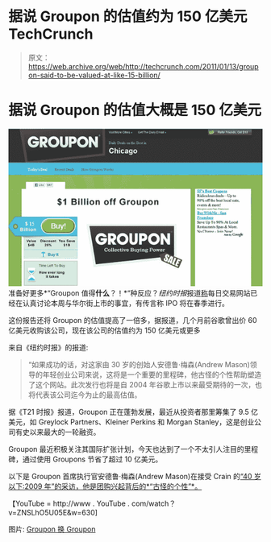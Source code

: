 # 据说 Groupon 的估值约为 150 亿美元 TechCrunch

> 原文：<https://web.archive.org/web/http://techcrunch.com/2011/01/13/groupon-said-to-be-valued-at-like-15-billion/>

# 据说 Groupon 的估值大概是 150 亿美元

![](img/32ae1933bcb7644b4a1b18a7780e8703.png)准备好更多*“Groupon 值得**什么**？！*“种反应？*纽约时报*报道[称](https://web.archive.org/web/20230202230814/http://dealbook.nytimes.com/2011/01/13/groupon-readies-for-an-i-p-o/)每日交易网站已经在认真讨论本周与华尔街上市的事宜，有传言称 IPO 将在春季进行。

这份报告还将 Groupon 的估值提高了一倍多，据报道，几个月前谷歌曾出价 60 亿美元收购该公司，现在该公司的估值约为 150 亿美元或更多

来自《纽约时报》的报道:

> “如果成功的话，对这家由 30 岁的创始人安德鲁·梅森(Andrew Mason)领导的年轻创业公司来说，这将是一个重要的里程碑，他古怪的个性帮助塑造了这个网站。此次发行也将是自 2004 年谷歌上市以来最受期待的一次，也将代表该公司迄今为止的最高估值。

据《T21 时报》报道，Groupon 正在蓬勃发展，最近从投资者那里筹集了 9.5 亿美元，如 Greylock Partners、Kleiner Perkins 和 Morgan Stanley，这是创业公司有史以来最大的一轮融资。

Groupon 最近积极关注其国际扩张计划，今天也达到了一个不太引人注目的里程碑，通过使用 Groupons 节省了超过 10 亿美元。

以下是 Groupon 首席执行官安德鲁·梅森(Andrew Mason)在接受 Crain 的[“40 岁以下:2009 年”的采访，他是团购兴起背后的*“古怪的个性”*。](https://web.archive.org/web/20230202230814/http://www.chicagobusiness.com/40under40-2009/index.html#mason)

【YouTube = http://www . YouTube . com/watch？v=ZNSLhO5U05E&w=630]

图片: [Groupon 换 Groupon](https://web.archive.org/web/20230202230814/http://www.grouponforgroupon.com/)